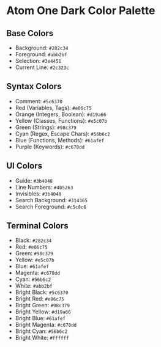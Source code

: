 # Atom One Dark Color Palette

## Base Colors
- Background: `#282c34`
- Foreground: `#abb2bf`
- Selection: `#3e4451`
- Current Line: `#2c323c`

## Syntax Colors
- Comment: `#5c6370`
- Red (Variables, Tags): `#e06c75`
- Orange (Integers, Boolean): `#d19a66`
- Yellow (Classes, Functions): `#e5c07b`
- Green (Strings): `#98c379`
- Cyan (Regex, Escape Chars): `#56b6c2`
- Blue (Functions, Methods): `#61afef`
- Purple (Keywords): `#c678dd`

## UI Colors
- Guide: `#3b4048`
- Line Numbers: `#4b5263`
- Invisibles: `#3b4048`
- Search Background: `#314365`
- Search Foreground: `#c5c8c6`

## Terminal Colors
- Black: `#282c34`
- Red: `#e06c75`
- Green: `#98c379`
- Yellow: `#e5c07b`
- Blue: `#61afef`
- Magenta: `#c678dd`
- Cyan: `#56b6c2`
- White: `#abb2bf`
- Bright Black: `#5c6370`
- Bright Red: `#e06c75`
- Bright Green: `#98c379`
- Bright Yellow: `#d19a66`
- Bright Blue: `#61afef`
- Bright Magenta: `#c678dd`
- Bright Cyan: `#56b6c2`
- Bright White: `#ffffff`